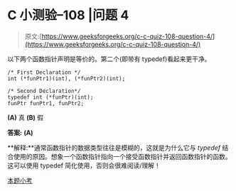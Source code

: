 # C 小测验–108 |问题 4

> 原文:[https://www.geeksforgeeks.org/c-c-quiz-108-question-4/](https://www.geeksforgeeks.org/c-c-quiz-108-question-4/)

以下两个函数指针声明是等价的。第二个(即带有 typedef)看起来更干净。

```
/* First Declaration */
int (*funPtr1)(int), (*funPtr2)(int);

/* Second Declaration*/
typedef int (*funPtr)(int);
funPtr funPtr1, funPtr2;
```

**(A)** 真
**(B)** 假

**答案:** **(A)**

**解释:**通常函数指针的数据类型往往是模糊的，这就是为什么它与 *typedef* 结合使用的原因。想象一个函数指针指向一个接受函数指针并返回函数指针的函数。这可以使用 typedef 简化使用，否则会很难阅读/理解！

[本题小考](https://www.geeksforgeeks.org/c-quiz-108-gq/)
